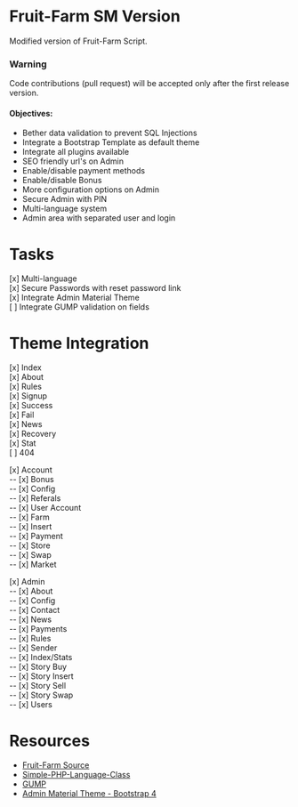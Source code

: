 # Fruit-Farm SM Version
Modified version of Fruit-Farm Script.

### Warning <br>
Code contributions (pull request) will be accepted only after the first release version.

#### Objectives:
<ul>
    <li>Bether data validation to prevent SQL Injections</li>
    <li>Integrate a Bootstrap Template as default theme</li>
    <li>Integrate all plugins available</li>
    <li>SEO friendly url's on Admin</li>
    <li>Enable/disable payment methods</li>
    <li>Enable/disable Bonus</li>
    <li>More configuration options on Admin</li>
    <li>Secure Admin with PIN</li>
    <li>Multi-language system</li>
    <li>Admin area with separated user and login</li>
</ul>

# Tasks
[x] Multi-language <br>
[x] Secure Passwords with reset password link <br>
[x] Integrate Admin Material Theme <br>
[ ] Integrate GUMP validation on fields <br>

# Theme Integration
[x] Index <br>
[x] About <br>
[x] Rules <br>
[x] Signup <br>
[x] Success <br>
[x] Fail <br>
[x] News <br>
[x] Recovery <br>
[x] Stat <br>
[ ] 404 <br>

[x] Account <br>
-- [x] Bonus <br>
-- [x] Config <br>
-- [x] Referals <br>
-- [x] User Account <br>
-- [x] Farm <br>
-- [x] Insert <br>
-- [x] Payment <br>
-- [x] Store <br>
-- [x] Swap <br>
-- [x] Market <br>

[x] Admin <br>
-- [x] About <br>
-- [x] Config <br>
-- [x] Contact <br>
-- [x] News <br>
-- [x] Payments <br>
-- [x] Rules <br>
-- [x] Sender <br>
-- [x] Index/Stats <br>
-- [x] Story Buy <br>
-- [x] Story Insert <br>
-- [x] Story Sell <br>
-- [x] Story Swap <br>
-- [x] Users <br>

# Resources
<ul>
    <li><a href="https://github.com/iPSWeb/fruit-farm" target="_blank">Fruit-Farm Source</a></li>
    <li><a href="https://github.com/Elvinas/Simple-PHP-Language-Class" target="_blank">Simple-PHP-Language-Class</a></li>
    <li><a href="https://github.com/Wixel/GUMP" target="_blank">GUMP</a></li>
    <li><a href="https://bootstrapious.com/p/admin-template" target="_blank">Admin Material Theme - Bootstrap 4</a></li>
</ul>